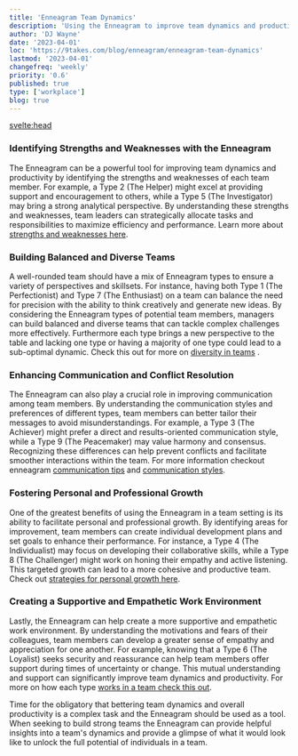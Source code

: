 ```yaml
---
title: 'Enneagram Team Dynamics'
description: 'Using the Enneagram to improve team dynamics and productivity'
author: 'DJ Wayne'
date: '2023-04-01'
loc: 'https://9takes.com/blog/enneagram/enneagram-team-dynamics'
lastmod: '2023-04-01'
changefreq: 'weekly'
priority: '0.6'
published: true
type: ['workplace']
blog: true
---
```


<svelte:head>

  <!-- <meta property="og:image" content="" /> -->
  <link rel="canonical" href="https://9takes.com/blog/enneagram/enneagram-team-dynamics">
</svelte:head>

### Identifying Strengths and Weaknesses with the Enneagram

The Enneagram can be a powerful tool for improving team dynamics and productivity by identifying the strengths and weaknesses of each team member. For example, a Type 2 (The Helper) might excel at providing support and encouragement to others, while a Type 5 (The Investigator) may bring a strong analytical perspective. By understanding these strengths and weaknesses, team leaders can strategically allocate tasks and responsibilities to maximize efficiency and performance. Learn more about <a href="enneagram-strengths-and-weaknesses" >strengths and weaknesses here</a>.

### Building Balanced and Diverse Teams

A well-rounded team should have a mix of Enneagram types to ensure a variety of perspectives and skillsets. For instance, having both Type 1 (The Perfectionist) and Type 7 (The Enthusiast) on a team can balance the need for precision with the ability to think creatively and generate new ideas. By considering the Enneagram types of potential team members, managers can build balanced and diverse teams that can tackle complex challenges more effectively. Furthermore each type brings a new perspective to the table and lacking one type or having a majority of one type could lead to a sub-optimal dynamic. Check this out for more on <a href="enneagram-team-diversity" >diversity in teams</a> .

### Enhancing Communication and Conflict Resolution

The Enneagram can also play a crucial role in improving communication among team members. By understanding the communication styles and preferences of different types, team members can better tailor their messages to avoid misunderstandings. For example, a Type 3 (The Achiever) might prefer a direct and results-oriented communication style, while a Type 9 (The Peacemaker) may value harmony and consensus. Recognizing these differences can help prevent conflicts and facilitate smoother interactions within the team. For more information checkout enneagram <a href="enneagram-communication-tips" >communication tips</a> and <a href="enneagram-communication-styles" >communication styles</a>.

### Fostering Personal and Professional Growth

One of the greatest benefits of using the Enneagram in a team setting is its ability to facilitate personal and professional growth. By identifying areas for improvement, team members can create individual development plans and set goals to enhance their performance. For instance, a Type 4 (The Individualist) may focus on developing their collaborative skills, while a Type 8 (The Challenger) might work on honing their empathy and active listening. This targeted growth can lead to a more cohesive and productive team. Check out <a href="enneagram-personal-growth" >strategies for personal growth here</a>.

### Creating a Supportive and Empathetic Work Environment

Lastly, the Enneagram can help create a more supportive and empathetic work environment. By understanding the motivations and fears of their colleagues, team members can develop a greater sense of empathy and appreciation for one another. For example, knowing that a Type 6 (The Loyalist) seeks security and reassurance can help team members offer support during times of uncertainty or change. This mutual understanding and support can significantly improve team dynamics and productivity. For more on how each type <a href="enneagram-types-working-in-teams" >works in a team check this out</a>.

Time for the obligatory that bettering team dynamics and overall productivity is a complex task and the Enneagram should be used as a tool. When seeking to build strong teams the Enneagram can provide helpful insights into a team's dynamics and provide a glimpse of what it would look like to unlock the full potential of individuals in a team.
